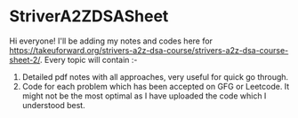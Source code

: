 # StriverA2ZDSASheet
Hi everyone! I'll be adding my notes and codes here for https://takeuforward.org/strivers-a2z-dsa-course/strivers-a2z-dsa-course-sheet-2/. 
Every topic will contain :- 
1. Detailed pdf notes with all approaches, very useful for quick go through.
2. Code for each problem which has been accepted on GFG or Leetcode. It might not be the most optimal as I have uploaded the code which I understood best.
